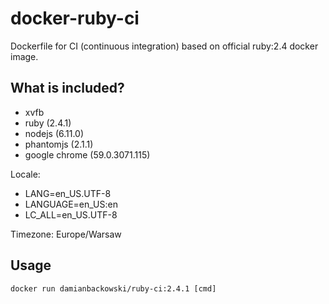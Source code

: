 # docker-ruby-ci

Dockerfile for CI (continuous integration) based on official ruby:2.4 docker image.

## What is included?

* xvfb
* ruby (2.4.1)
* nodejs (6.11.0)
* phantomjs (2.1.1)
* google chrome (59.0.3071.115)

Locale:

* LANG=en_US.UTF-8
* LANGUAGE=en_US:en
* LC_ALL=en_US.UTF-8

Timezone: Europe/Warsaw

## Usage 

```
docker run damianbackowski/ruby-ci:2.4.1 [cmd]
```
